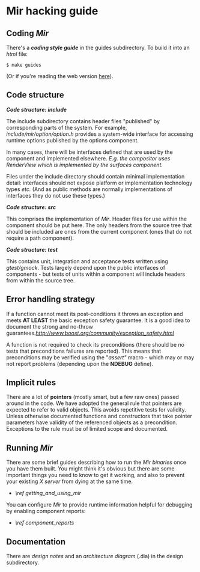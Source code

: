 Mir hacking guide
=================

Coding *Mir*
----------

There's a *__coding style guide__* in the guides subdirectory. To build it into an
*html* file:

    $ make guides

(Or if you're reading the web version [here](cppguide/index.html)).


Code structure
--------------

*__Code structure: include__*

The include subdirectory contains header files "published" by corresponding parts
of the system. For example, *include/mir/option/option.h* provides a system-wide interface
for accessing runtime options published by the options component.

In many cases, there will be interfaces defined that are used by the component
and implemented elsewhere. *E.g. the compositor uses RenderView which is implemented
by the surfaces component.*

Files under the include directory should contain minimal implementation detail: interfaces
should not expose platform or implementation technology types *etc.* (And as public methods
are normally implementations of interfaces they do not use these types.)


*__Code structure: src__*

This comprises the implementation of *Mir*. Header files for use within the component
should be put here. The only headers from the source tree that should be included are
ones from the current component (ones that do not require a path component).


*__Code structure: test__*

This contains unit, integration and acceptance tests written using *gtest/gmock*. Tests
largely depend upon the public interfaces of components - but tests of units within
a component will include headers from within the source tree.


Error handling strategy
-----------------------

If a function cannot meet its post-conditions it throws an exception and meets
__AT LEAST__ the basic exception safety guarantee. It is a good idea to document the
strong and no-throw guarantees._http://www.boost.org/community/exception_safety.html_

A function is not required to check its preconditions (there should be no
tests that preconditions failures are reported). This means that 
preconditions may be verified using the "*assert"* macro - which may or may
not report problems (depending upon the __NDEBUG__ define).


Implicit rules
--------------

There are a lot of __pointers__ (mostly smart, but a few raw ones) passed
around in the code. We have adopted the general rule that pointers are
expected to refer to valid objects. This avoids repetitive tests for
validity. Unless otherwise documented functions and constructors that
take pointer parameters have validity of the referenced objects as a
precondition. Exceptions to the rule must be of limited scope and 
documented.


Running *Mir*
-----------

There are some brief guides describing how to run the *Mir binaries* once you have
them built. You might think it's obvious but there are some important things
you need to know to get it working, and also to prevent your existing *X server*
from dying at the same time.

 - *\ref getting_and_using_mir*

You can configure *Mir* to provide runtime information helpful for debugging
by enabling component reports:

 - *\ref component_reports*

Documentation
-------------

There are *design notes* and an *architecture diagram* (.dia) in the design
subdirectory.


